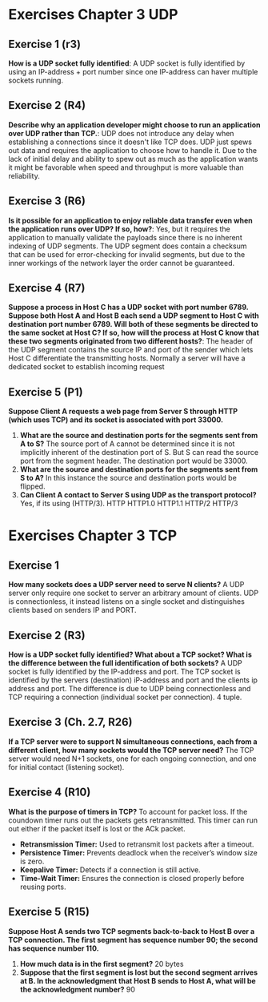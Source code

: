 ```table-of-contents
```
# Exercises Chapter 3 UDP
## Exercise 1 (r3)
**How is a UDP socket fully identified**:
A UDP socket is fully identified by using an IP-address + port number since one IP-address can haver multiple sockets running. 

## Exercise 2 (R4)
**Describe why an application developer might choose to run an application over UDP rather than TCP.**:
UDP does not introduce any delay when establishing a connections since it doesn't like TCP does. UDP just spews out data and requires the application to choose how to handle it. Due to the lack of initial delay and ability to spew out as much as the application wants it might be favorable when speed and throughput is more valuable than reliability. 
## Exercise 3 (R6)
**Is it possible for an application to enjoy reliable data transfer even when the application runs over UDP? If so, how?**:
Yes, but it requires the application to manually validate the payloads since there is no inherent indexing of UDP segments. The UDP segment does contain a checksum that can be used for error-checking for invalid segments, but due to the inner workings of the network layer the order cannot be guaranteed. 
## Exercise 4 (R7)

**Suppose a process in Host C has a UDP socket with port number 6789. Suppose both Host A and Host B each send a UDP segment to Host C with destination port number 6789. Will both of these segments be directed to the same socket at Host C? If so, how will the process at Host C know that these two segments originated from two different hosts?**: The header of the UDP segment contains the source IP and port of the sender which lets Host C differentiate the transmitting hosts. Normally a server will have a dedicated socket to establish incoming request

## Exercise 5 (P1)

**Suppose Client A requests a web page from Server S through HTTP (which uses TCP) and its socket is associated with port 33000.**

1. **What are the source and destination ports for the segments sent from A to S?**
	The source port of A cannot be determined since it is not implicitly inherent of the destination port of S. But S can read the source port from the segment header. The destination port would be 33000.
2. **What are the source and destination ports for the segments sent from S to A?**
	In this instance the source and destination ports would be flipped.
3. **Can Client A contact to Server S using UDP as the transport protocol?**
	Yes, if its using (HTTP/3).
	HTTP
	HTTP1.0
	HTTP1.1
	HTTP/2
	HTTP/3
# Exercises Chapter 3 TCP
## Exercise 1

**How many sockets does a UDP server need to serve N clients?**
A UDP server only require one socket to server an arbitrary amount of clients. UDP is connectionless, it instead listens on a single socket and distinguishes clients based on senders IP and PORT.
## Exercise 2 (R3)

**How is a UDP socket fully identified? What about a TCP socket? What is the difference between the full identification of both sockets?**
A UDP socket is fully identified by the IP-address and port. The TCP socket is identified by the servers (destination) iP-address and port and the clients ip address and port. The difference is due to UDP being connectionless and TCP requiring a connection (individual socket per connection). 4 tuple.

## Exercise 3 (Ch. 2.7, R26)

**If a TCP server were to support N simultaneous connections, each from a different client, how many sockets would the TCP server need?**
The TCP server would need N+1 sockets, one for each ongoing connection, and one for initial contact (listening socket). 

## Exercise 4 (R10)

**What is the purpose of timers in TCP?**
To account for packet loss. If the coundown timer runs out the packets gets retransmitted. This timer can run out either if the packet itself is lost or the ACk packet.
- **Retransmission Timer:** Used to retransmit lost packets after a timeout.
- **Persistence Timer:** Prevents deadlock when the receiver’s window size is zero.
- **Keepalive Timer:** Detects if a connection is still active.
- **Time-Wait Timer:** Ensures the connection is closed properly before reusing ports.
## Exercise 5 (R15)

**Suppose Host A sends two TCP segments back-to-back to Host B over a TCP connection. The first segment has sequence number 90; the second has sequence number 110.**

1. **How much data is in the first segment?**
	20 bytes
2. **Suppose that the first segment is lost but the second segment arrives at B. In the acknowledgment that Host B sends to Host A, what will be the acknowledgment number?**
	90
